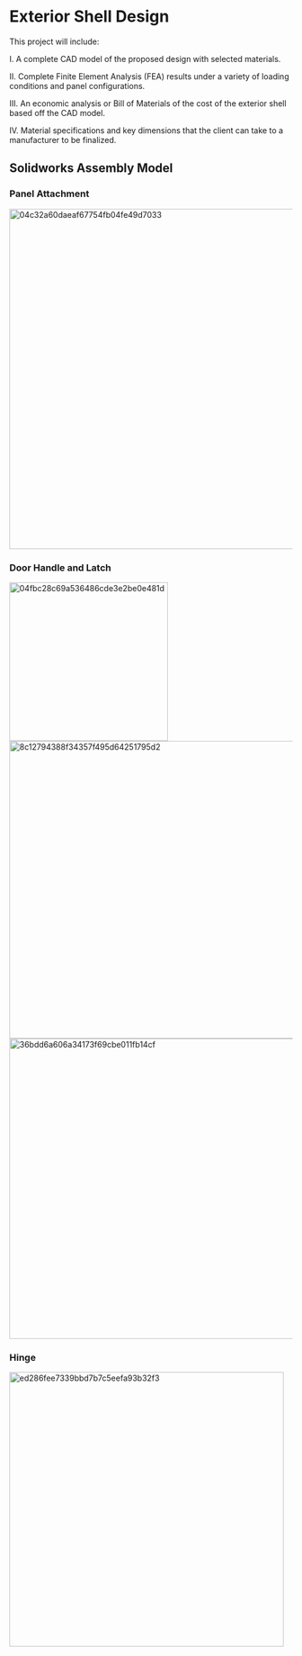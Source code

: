 # Exterior Shell Design
This project will include: 

I. A complete CAD model of the proposed design with selected materials.

II. Complete Finite Element Analysis (FEA) results under a variety of loading conditions and panel configurations.

III. An economic analysis or Bill of Materials of the cost of the exterior shell based off the CAD model.

IV. Material specifications and key dimensions that the client can take to a manufacturer to be finalized.

## Solidworks Assembly Model

### Panel Attachment 
<img width="605" alt="04c32a60daeaf67754fb04fe49d7033" src="https://github.com/oho66/exterior-shell-design/assets/139896485/118f3036-e979-4d95-a7f9-da0732947404">

### Door Handle and Latch
<img width="282" alt="04fbc28c69a536486cde3e2be0e481d" src="https://github.com/oho66/exterior-shell-design/assets/139896485/59968fbf-a06e-41c2-9b86-6306e6fe86dc">
<img width="529" alt="8c12794388f34357f495d64251795d2" src="https://github.com/oho66/exterior-shell-design/assets/139896485/9faa9c35-efaa-42da-8d54-6c35b0f6e23a">
<img width="534" alt="36bdd6a606a34173f69cbe011fb14cf" src="https://github.com/oho66/exterior-shell-design/assets/139896485/73119d49-669a-4288-83e8-95be0873bcf4">

### Hinge
<img width="488" alt="ed286fee7339bbd7b7c5eefa93b32f3" src="https://github.com/oho66/exterior-shell-design/assets/139896485/70034495-f514-4ad5-9459-823eb89cf68c">
